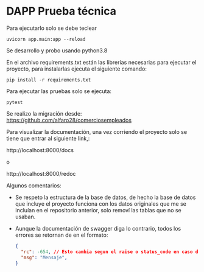 # DAPP Prueba técnica

Para ejecutarlo solo se debe teclear

`uvicorn app.main:app --reload`

Se desarrollo y probo usando python3.8

En el archivo requirements.txt están las librerías necesarias para ejecutar el proyecto, para instalarlas ejecuta el siguiente comando:

`pip install -r requirements.txt`

Para ejecutar las pruebas solo se ejecuta:

`pytest`

Se realizo la migración desde: https://github.com/alfaro28/comerciosempleados



Para visualizar la documentación, una vez corriendo el proyecto solo se tiene que entrar al siguiente link,:

http://localhost:8000/docs

o

http://localhost:8000/redoc



Algunos comentarios:

 * Se respeto la estructura de la base de datos, de hecho la base de datos que incluye el proyecto funciona con los datos originales que me se incluían en el repositorio anterior, solo removí las tablas que no se usaban.

* Aunque la documentación de swagger diga lo contrario, todos los errores se retornan de en el formato:

  ```json
  {
  	"rc": -654, // Esto cambia segun el raise o status_code en caso de ser http error
  	"msg": "Mensaje",
  }
  ```
